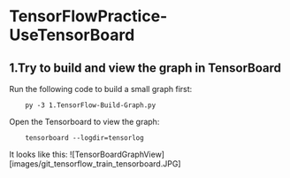 # TensorFlowPractice-UseTensorBoard

## 1.Try to build and view the graph in TensorBoard
Run the following code to build a small graph first:
```
    py -3 1.TensorFlow-Build-Graph.py      
```
Open the Tensorboard to view the graph:
```
    tensorboard --logdir=tensorlog
```
It looks like this:
![TensorBoardGraphView][images/git_tensorflow_train_tensorboard.JPG]

